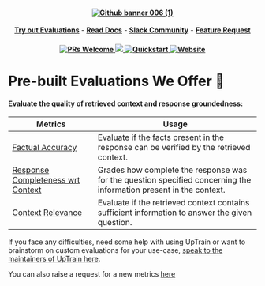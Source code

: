 <h4 align="center">
  <a href="https://uptrain.ai">
   <img alt="Github banner 006 (1)" src="https://github.com/uptrain-ai/uptrain/assets/108270398/96ac1505-7811-4e12-958e-fce9519542a1"/>
  </a>
</h4>

<p align="center">
<a href="https://demo.uptrain.ai/evals_demo/" rel="nofollow"><strong>Try out Evaluations</strong></a>
-
<a href="https://docs.uptrain.ai/getting-started/introduction" rel="nofollow"><strong>Read Docs</strong></a>
-
<a href="https://join.slack.com/t/uptraincommunity/shared_invite/zt-1yih3aojn-CEoR_gAh6PDSknhFmuaJeg" rel="nofollow"><strong>Slack Community</strong></a>
-
<a href="https://github.com/uptrain-ai/uptrain/issues/new?assignees=&labels=enhancement&template=feature_request.md&title=" rel="nofollow"><strong>Feature Request</strong></a>
</p>

<h4 align="center">
<a href='https://github.com/uptrain-ai/uptrain/blob/main/CONTRIBUTING.md'>
    <img alt='PRs Welcome' src='https://img.shields.io/badge/PRs-welcome-blue.svg?style=shields'/>
  </a>
  <a href="https://github.com/uptrain-ai/uptrain/graphs/contributors">
    <img src="https://img.shields.io/github/contributors/uptrain-ai/uptrain" />
  </a>
  <a href="https://docs.uptrain.ai/getting-started/quickstart">
    <img src="https://img.shields.io/badge/Quickstart-tutorial-orange" alt="Quickstart" />
  </a>
  <a href="https://uptrain.ai/">
    <img src="https://img.shields.io/badge/UpTrain-Website-red" alt="Website" />
  </a>
</h4>


# Pre-built Evaluations We Offer 📝

#### Evaluate the quality of retrieved context and response groundedness:

| Metrics  | Usage | 
|------------|----------|
| [Factual Accuracy](https://github.com/uptrain-ai/uptrain/blob/main/examples/checks/context_awareness/factual_accuracy.ipynb)       | Evaluate if the facts present in the response can be verified by the retrieved context.    | 
| [Response Completeness wrt Context](https://github.com/uptrain-ai/uptrain/blob/main/examples/checks/context_awareness/response_completeness_wrt_context.ipynb)      | Grades how complete the response was for the question specified concerning the information present in the context.| 
| [Context Relevance](https://github.com/uptrain-ai/uptrain/blob/main/examples/checks/context_awareness/relevance.ipynb) | Evaluate if the retrieved context contains sufficient information to answer the given question.    |  

If you face any difficulties, need some help with using UpTrain or want to brainstorm on custom evaluations for your use-case, [speak to the maintainers of UpTrain here](https://calendly.com/uptrain-sourabh/30min).

You can also raise a request for a new metrics [here](https://github.com/uptrain-ai/uptrain/issues/new?assignees=&labels=enhancement&template=feature_request.md&title=)